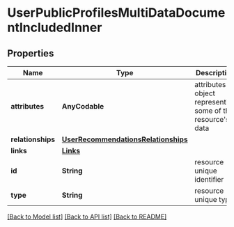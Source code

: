 # UserPublicProfilesMultiDataDocumentIncludedInner

## Properties
Name | Type | Description | Notes
------------ | ------------- | ------------- | -------------
**attributes** | **AnyCodable** | attributes object representing some of the resource&#39;s data | [optional] 
**relationships** | [**UserRecommendationsRelationships**](UserRecommendationsRelationships.md) |  | [optional] 
**links** | [**Links**](Links.md) |  | [optional] 
**id** | **String** | resource unique identifier | 
**type** | **String** | resource unique type | 

[[Back to Model list]](../README.md#documentation-for-models) [[Back to API list]](../README.md#documentation-for-api-endpoints) [[Back to README]](../README.md)


